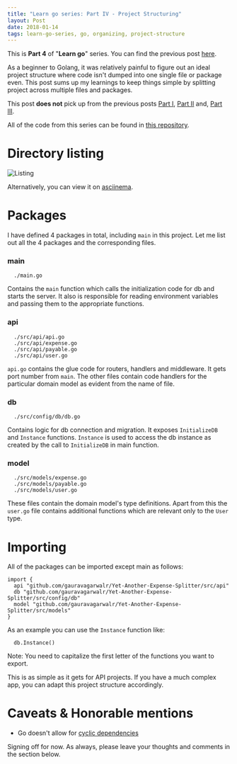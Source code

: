 ```yaml
---
title: "Learn go series: Part IV - Project Structuring"
layout: Post
date: 2018-01-14
tags: learn-go-series, go, organizing, project-structure
---
```


This is **Part 4** of "**Learn go**" series. You can find the previous post [here][LearnGoPartIII].

As a beginner to Golang, it was relatively painful to figure out an ideal project structure where code isn't dumped into one single file or package even. This post sums up my learnings to keep things simple by splitting project across multiple files and packages.

This post **does not** pick up from the previous posts [Part I][LearnGoPartI], [Part II][LearnGoPartII] and, [Part III][LearnGoPartIII].

All of the code from this series can be found in [this repository][YAES-API].

# Directory listing

![Listing][ProjectStructGif]

Alternatively, you can view it on [asciinema][AsciinemaLink].

# Packages

I have defined 4 packages in total, including `main` in this project. Let me list out all the 4 packages and the corresponding files.

### main

  ```
    ./main.go
  ```

Contains the `main` function which calls the initialization code for db and starts the server. It also is responsible for reading environment variables and passing them to the appropriate functions.

### api

  ```
    ./src/api/api.go
    ./src/api/expense.go
    ./src/api/payable.go
    ./src/api/user.go
  ```

`api.go` contains the glue code for routers, handlers and middleware. It gets port number from `main`. The other files contain code handlers for the particular domain model as evident from the name of file.

### db

  ```
    ./src/config/db/db.go
  ```

Contains logic for db connection and migration. It exposes `InitializeDB` and `Instance` functions. `Instance` is used to access the db instance as created by the call to `InitializeDB` in main function.

### model

  ```
    ./src/models/expense.go
    ./src/models/payable.go
    ./src/models/user.go
  ```

These files contain the domain model's type definitions. Apart from this the `user.go` file contains additional functions which are relevant only to the `User` type.

# Importing

All of the packages can be imported except main as follows:

```golang
import {
  api "github.com/gauravagarwalr/Yet-Another-Expense-Splitter/src/api"
  db "github.com/gauravagarwalr/Yet-Another-Expense-Splitter/src/config/db"
  model "github.com/gauravagarwalr/Yet-Another-Expense-Splitter/src/models"
}
```

As an example you can use the `Instance` function like:

```golang
  db.Instance()
```

Note: You need to capitalize the first letter of the functions you want to export.

This is as simple as it gets for API projects. If you have a much complex app, you can adapt this project structure accordingly.

# Caveats & Honorable mentions

  * Go doesn't allow for [cyclic dependencies][GoNuts]

Signing off for now. As always, please leave your thoughts and comments in the section below.

[LearnGoPartI]: http://blog.gauravagarwalr.com/posts/2017-12-18-learn-go-series-part-1/
[LearnGoPartII]: https://blog.gauravagarwalr.com/posts/2017-12-25-learn-go-series-part-2/
[LearnGoPartIII]: https://blog.gauravagarwalr.com/posts/2018-01-09-learn-go-series-part-3/
[YAES-API]: https://github.com/gauravagarwalr/Yet-Another-Expense-Splitter/tree/099362c706f78601d9c70642234c143fc7beac3f
[ProjectStructGif]: /assets/gifs/01-learn-go-series-part-4.gif
[AsciinemaLink]: https://asciinema.org/a/zwDQYHxeb5jQR03wvwAJUD91a
[GoNuts]: http://grokbase.com/t/gg/golang-nuts/144g9tepvf/go-nuts-why-import-cycle-not-allowed

